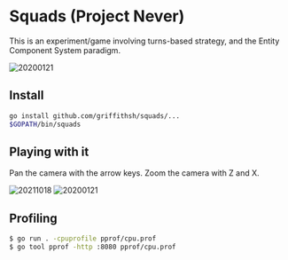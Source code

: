 # Squads (Project Never)

This is an experiment/game involving turns-based strategy, and the Entity
Component System paradigm.

![20200121](https://user-images.githubusercontent.com/11085049/100997614-92e51380-35ae-11eb-961b-c1efc6c6f9fa.png "Combat")

## Install

```bash
go install github.com/griffithsh/squads/...
$GOPATH/bin/squads
```

## Playing with it

Pan the camera with the arrow keys. Zoom the camera with Z and X.

![20211018](https://user-images.githubusercontent.com/11085049/137706241-d4c9b208-1f71-4c2a-a6d9-e76e91a8eed2.png "Embarking")
![20200121](https://user-images.githubusercontent.com/11085049/72780650-792b2e00-3c73-11ea-9ca1-f11c06d08aa2.png "The Overworld")

## Profiling

```bash
$ go run . -cpuprofile pprof/cpu.prof
$ go tool pprof -http :8080 pprof/cpu.prof
```
